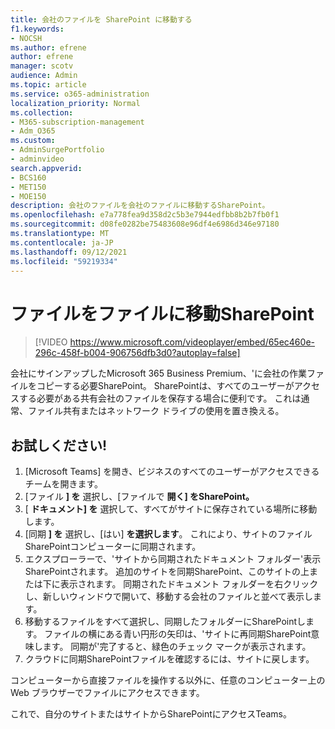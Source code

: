 ```yaml
---
title: 会社のファイルを SharePoint に移動する
f1.keywords:
- NOCSH
ms.author: efrene
author: efrene
manager: scotv
audience: Admin
ms.topic: article
ms.service: o365-administration
localization_priority: Normal
ms.collection:
- M365-subscription-management
- Adm_O365
ms.custom:
- AdminSurgePortfolio
- adminvideo
search.appverid:
- BCS160
- MET150
- MOE150
description: 会社のファイルを会社のファイルに移動するSharePoint。
ms.openlocfilehash: e7a778fea9d358d2c5b3e7944edfbb8b2b7fb0f1
ms.sourcegitcommit: d08fe0282be75483608e96df4e6986d346e97180
ms.translationtype: MT
ms.contentlocale: ja-JP
ms.lasthandoff: 09/12/2021
ms.locfileid: "59219334"
---
```

# <a name="move-files-to-sharepoint"></a>ファイルをファイルに移動SharePoint

> [!VIDEO https://www.microsoft.com/videoplayer/embed/65ec460e-296c-458f-b004-906756dfb3d0?autoplay=false]

会社にサインアップしたMicrosoft 365 Business Premium、&#39;に会社の作業ファイルをコピーする必要SharePoint。 SharePointは、すべてのユーザーがアクセスする必要がある共有会社のファイルを保存する場合に便利です。 これは通常、ファイル共有またはネットワーク ドライブの使用を置き換える。

## <a name="try-it"></a>お試しください!

1. [Microsoft Teams] を開き、ビジネスのすべてのユーザーがアクセスできるチームを開きます。
2. [ファイル **] を** 選択し、[ファイルで **開く] をSharePoint。**
3. [  **ドキュメント] を** 選択して、すべてがサイトに保存されている場所に移動します。
4. [同期  **] を** 選択し、[はい]  **を選択します**。 これにより、サイトのファイルSharePointコンピューターに同期されます。
5. エクスプローラーで、&#39;サイトから同期されたドキュメント フォルダー&#39;表示SharePointされます。 追加のサイトを同期SharePoint、このサイトの上または下に表示されます。 同期されたドキュメント フォルダーを右クリックし、新しいウィンドウで開いて、移動する会社のファイルと並べて表示します。
6. 移動するファイルをすべて選択し、同期したフォルダーにSharePointします。 ファイルの横にある青い円形の矢印は、&#39;サイトに再同期SharePoint意味します。 同期が&#39;完了すると、緑色のチェック マークが表示されます。
7. クラウドに同期SharePointファイルを確認するには、サイトに戻します。

コンピューターから直接ファイルを操作する以外に、任意のコンピューター上の Web ブラウザーでファイルにアクセスできます。

これで、自分のサイトまたはサイトからSharePointにアクセスTeams。